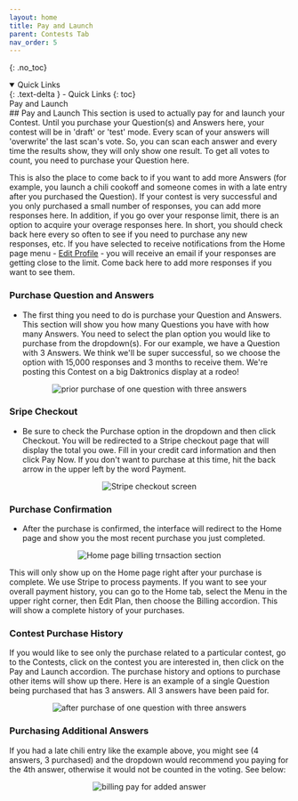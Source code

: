 ```yaml
---
layout: home
title: Pay and Launch
parent: Contests Tab
nav_order: 5
---
```


{: .no_toc}

<details open markdown="block">
  <summary>
    Quick Links
  </summary>
  {: .text-delta }
- Quick Links
{: toc}
</details>


<div class="accordion-bar">Pay and Launch</div>
## Pay and Launch
This section is used to actually pay for and launch your Contest.  Until you purchase your Question(s) and Answers here, your contest will be in 'draft' or 'test' mode.  Every scan of your answers will 'overwrite' the last scan's vote.  So, you can scan each answer and every time the results show, they will only show one result.  To get all votes to count, you need to purchase your Question here.  

This is also the place to come back to if you want to add more Answers (for example, you launch a chili cookoff and someone comes in with a late entry after you purchased the Question).  If your contest is very successful and you only purchased a small number of responses, you can add more responses here.  In addition, if you go over your response limit, there is an option to acquire your overage responses here.  In short, you should check back here every so often to see if you need to purchase any new responses, etc.  If you have selected to receive notifications from the Home page menu - [Edit Profile](../home#plan-notifications) - you will receive an email if your responses are getting close to the limit. Come back here to add more responses if you want to see them.

### Purchase Question and Answers
* The first thing you need to do is purchase your Question and Answers.  This section will show you how many Questions you have with how many Answers.  You need to select the plan option you would like to purchase from the dropdown(s).  For our example, we have a Question with 3 Answers.  We think we'll be super successful, so we choose the option with 15,000 responses and 3 months to receive them.  We're posting this Contest on a big Daktronics display at a rodeo!

<p align="center" class="screen-shot">
<img class="image-border" alt="prior purchase of one question with three answers" src="../../../assets/images/pl_purchase0.png">
</p>

### Sripe Checkout
* Be sure to check the Purchase option in the dropdown and then click <span class="inline-button">Checkout</span>.  You will be redirected to a Stripe checkout page that will display the total you owe.  Fill in your credit card information and then click <span class="inline-button">Pay Now</span>.  If you don't want to purchase at this time, hit the back arrow in the upper left by the word Payment.

<p align="center" class="screen-shot">
<img class="image-border" alt="Stripe checkout screen" src="../../../assets/images/pl_stripe.png">
</p>

### Purchase Confirmation
* After the purchase is confirmed, the interface will redirect to the Home page and show you the most recent purchase you just completed.  

<p align="center" class="screen-shot">
<img class="image-border" alt="Home page billing trnsaction section" src="../../../assets/images/home_billing.png">
</p>

This will only show up on the Home page right after your purchase is complete.  We use Stripe to process payments.  If you want to see your overall payment history, you can go to the Home tab, select the Menu in the upper right corner, then Edit Plan, then choose the Billing accordion.  This will show a complete history of your purchases.  

### Contest Purchase History
If you would like to see only the purchase related to a particular contest, go to the Contests, click on the contest you are interested in, then click on the <span class="inline-accordion">Pay and Launch</span> accordion.  The purchase history and options to purchase other items will show up there. Here is an example of a single Question being purchased that has 3 answers.  All 3 answers have been paid for.  

<p align="center" class="screen-shot">
<img class="image-border" alt="after purchase of one question with three answers" src="../../../assets/images/pl_purchase1.png">
</p>

### Purchasing Additional Answers
If you had a late chili entry like the example above, you might see (4 answers, 3 purchased) and the dropdown would recommend you paying for the 4th answer, otherwise it would not be counted in the voting. See below:

<p align="center" class="screen-shot">
<img class="image-border" alt="billing pay for added answer" src="../../../assets/images/bill_add_answer.png">
</p>



